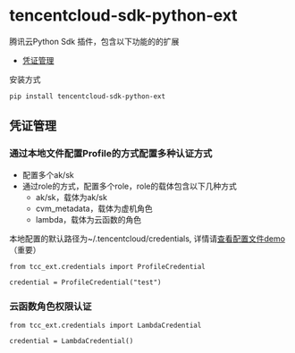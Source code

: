 # tencentcloud-sdk-python-ext
腾讯云Python Sdk 插件，包含以下功能的的扩展

- [凭证管理](#凭证管理)

安装方式
```
pip install tencentcloud-sdk-python-ext
```

## 凭证管理

### 通过本地文件配置Profile的方式配置多种认证方式
- 配置多个ak/sk
- 通过role的方式，配置多个role，role的载体包含以下几种方式
  - ak/sk，载体为ak/sk
  - cvm_metadata，载体为虚机角色
  - lambda，载体为云函数的角色

本地配置的默认路径为~/.tencentcloud/credentials, 详情请[查看配置文件demo](./example/credentials)（重要）

```
from tcc_ext.credentials import ProfileCredential

credential = ProfileCredential("test")

```
### 云函数角色权限认证
```
from tcc_ext.credentials import LambdaCredential

credential = LambdaCredential()
```

